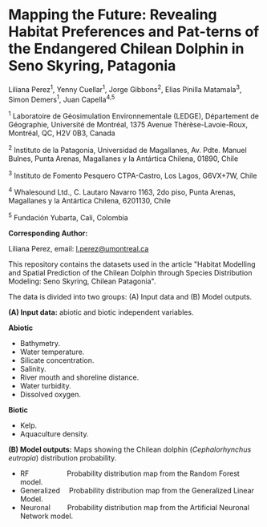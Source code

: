 # Mapping the Future: Revealing Habitat Preferences and Pat-terns of the Endangered Chilean Dolphin in Seno Skyring, Patagonia
Liliana Perez<sup>1</sup>, Yenny Cuellar<sup>1</sup>, Jorge Gibbons<sup>2</sup>, Elias Pinilla Matamala<sup>3</sup>, Simon Demers<sup>1</sup>, Juan Capella<sup>4,5</sup>

<sup>1</sup> Laboratoire de Géosimulation Environnementale (LEDGE), Département de Géographie, Université de Montréal, 1375 Avenue Thérèse-Lavoie-Roux, Montréal, QC, H2V 0B3, Canada

<sup>2</sup> Instituto de la Patagonia, Universidad de Magallanes, Av. Pdte. Manuel Bulnes, Punta Arenas, Magallanes y la Antártica Chilena, 01890, Chile

<sup>3</sup> Instituto de Fomento Pesquero CTPA-Castro, Los Lagos, G6VX+7W, Chile

<sup>4</sup> Whalesound Ltd., C. Lautaro Navarro 1163, 2do piso, Punta Arenas, Magallanes y la Antártica Chilena, 6201130, Chile

<sup>5</sup> Fundación Yubarta, Cali, Colombia

**Corresponding Author:**

Liliana Perez, email: l.perez@umontreal.ca


This repository contains the datasets used in the article "Habitat Modelling and Spatial Prediction of the Chilean Dolphin through Species Distribution Modeling: Seno Skyring, Chilean Patagonia".

The data is divided into two groups: (A) Input data and (B) Model outputs.

**(A) Input data:** abiotic and biotic independent variables.

**Abiotic**
- Bathymetry.
- Water temperature.
- Silicate concentration.
- Salinity.
- River mouth and shoreline distance.
- Water turbidity.
- Dissolved oxygen.

**Biotic**
- Kelp.
- Aquaculture density.

**(B) Model outputs:** Maps showing the Chilean dolphin (_Cephalorhynchus eutropia_) distribution probability.
- RF           &emsp;&emsp;&emsp;&emsp;&nbsp;&nbsp;&nbsp;&nbsp;Probability distribution map from the Random Forest model.
- Generalized&emsp;&nbsp;Probability distribution map from the Generalized Linear Model.
- Neuronal&emsp;&nbsp;&nbsp;&nbsp;&nbsp;&nbsp;Probability distribution map from the Artificial Neuronal Network model. 


